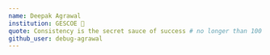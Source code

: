 ```yaml
---
name: Deepak Agrawal
institution: GESCOE 🚩
quote: Consistency is the secret sauce of success # no longer than 100 characters, avoid using quotes(") to guarantee the format remains the same.
github_user: debug-agrawal
---
```

